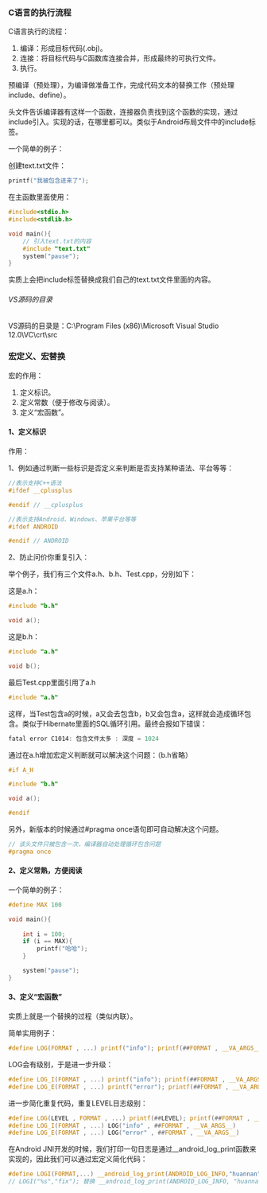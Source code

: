 ### C语言的执行流程

C语言执行的流程：

1. 编译：形成目标代码(.obj)。
2. 连接：将目标代码与C函数库连接合并，形成最终的可执行文件。
3. 执行。

预编译（预处理），为编译做准备工作，完成代码文本的替换工作（预处理include、define）。

头文件告诉编译器有这样一个函数，连接器负责找到这个函数的实现，通过include引入。实现的话，在哪里都可以。类似于Android布局文件中的include标签。

一个简单的例子：

创建text.txt文件：

```c
printf("我被包含进来了");
```

在主函数里面使用：

```c
#include<stdio.h>
#include<stdlib.h>

void main(){
    // 引入text.txt的内容
    #include "text.txt"
    system("pause");
}
```

实质上会把include标签替换成我们自己的text.txt文件里面的内容。

###### VS源码的目录

VS源码的目录是：C:\Program Files (x86)\Microsoft Visual Studio 12.0\VC\crt\src

### 宏定义、宏替换

宏的作用：

1. 定义标识。
2. 定义常数（便于修改与阅读）。
3. 定义“宏函数”。

#### 1、定义标识

作用：

1、例如通过判断一些标识是否定义来判断是否支持某种语法、平台等等：

```c
//表示支持C++语法
#ifdef __cplusplus

#endif // __cplusplus

//表示支持Android、Windows、苹果平台等等
#ifdef ANDROID

#endif // ANDROID
```

2、防止问价你重复引入：

举个例子，我们有三个文件a.h、b.h、Test.cpp，分别如下：

这是a.h：

```c
#include "b.h"

void a();
```

这是b.h：

```c
#include "a.h"

void b();
```

最后Test.cpp里面引用了a.h

```c
#include "a.h"
```

这样，当Test包含a的时候，a又会去包含b，b又会包含a，这样就会造成循环包含。类似于Hibernate里面的SQL循环引用。最终会报如下错误：

```c
fatal error C1014: 包含文件太多 : 深度 = 1024
```

通过在a.h增加宏定义判断就可以解决这个问题：（b.h省略）

```c
#if A_H

#include "b.h"

void a();

#endif
```

另外，新版本的时候通过#pragma once语句即可自动解决这个问题。

```c
// 该头文件只被包含一次，编译器自动处理循环包含问题
#pragma once
```

#### 2、定义常熟，方便阅读

一个简单的例子：

```c
#define MAX 100

void main(){
    
    int i = 100;
    if (i == MAX){
        printf("哈哈");
    }

    system("pause");
}
```

#### 3、定义“宏函数”

实质上就是一个替换的过程（类似内联）。

简单实用例子：

```c
#define LOG(FORMAT , ...) printf("info"); printf(##FORMAT , __VA_ARGS__);
```

LOG会有级别，于是进一步升级：

```c
#define LOG_I(FORMAT , ...) printf("info"); printf(##FORMAT , __VA_ARGS__);
#define LOG_E(FORMAT , ...) printf("error"); printf(##FORMAT , __VA_ARGS__);
```

进一步简化重复代码，重复LEVEL日志级别：

```c
#define LOG(LEVEL , FORMAT , ...) printf(##LEVEL); printf(##FORMAT , __VA_ARGS__);
#define LOG_I(FORMAT , ...) LOG("info" , ##FORMAT , __VA_ARGS__)
#define LOG_E(FORMAT , ...) LOG("error" , ##FORMAT , __VA_ARGS__)
```

在Android JNI开发的时候，我们打印一句日志是通过__android_log_print函数来实现的，因此我们可以通过宏定义简化代码：

```c
#define LOGI(FORMAT,...) __android_log_print(ANDROID_LOG_INFO,"huannan",FORMAT,##__VA_ARGS__);
// LOGI("%s","fix"); 替换 __android_log_print(ANDROID_LOG_INFO, "huannan", "%s", "fix");
```